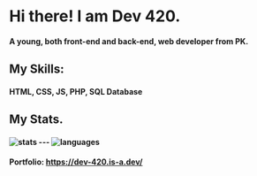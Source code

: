<h1>Hi there! I am Dev 420.</h1>
<h4>A young, both front-end and back-end, web developer from PK.</h4>
<h2>My Skills:</h2>
<h4>HTML, CSS, JS, PHP, SQL Database</h4>
<h2>My Stats.</h2>
<h4><img src="https://github-readme-stats.vercel.app/api?username=Dev-420&show_icons=true&theme=algolia" alt="stats"/> --- 
<img src="https://github-readme-stats.vercel.app/api/top-langs/?username=Dev-420&theme=radical&hide=c,objective-c,nim" alt="languages"/></h4>
<h4>Portfolio: <a href="https://dev-420.is-a.dev/">https://dev-420.is-a.dev/</a></h4>
